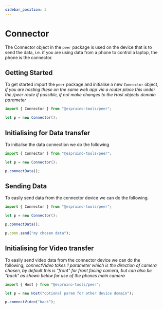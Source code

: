 ```yaml
---
sidebar_position: 3
---
```


# Connector

The Connector object in the `peer` package is used on the device that is to send the data, i.e. if you are using data from a phone to control a laptop, the phone is the connector.

## Getting Started

To get started import the `peer` package and initialise a new `Connector` object, _if you are hosting these on the same web app via a router place this under the /peer route if possible, if not make changes to the Host objects domain parameter_

```javascript
import { Connector } from "@espruino-tools/peer";

let p = new Connector();
```

## Initialising for Data transfer

To initialise the data connection we do the following

```javascript
import { Connector } from "@espruino-tools/peer";

let p = new Connector();

p.connectData();
```

## Sending Data

To easily send data from the connector device we can do the following.

```javascript
import { Connector } from "@espruino-tools/peer";

let p = new Connector();

p.connectData();

p.conn.send("my chosen data");
```

## Initialising for Video transfer

To easily send video data from the connector device we can do the following, _connectVideo takes 1 parameter which is the direction of camera chosen, by default this is "front" for front facing camera, but can also be "back" as shown below for use of the phones main camera_

```javascript
import { Host } from "@espruino-tools/peer";

let p = new Host("optional param for other device domain");

p.connectVideo("back");
```
